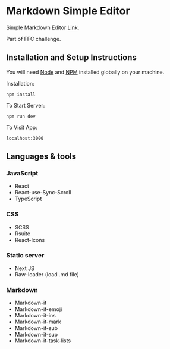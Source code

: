 # Markdown Simple Editor

Simple Markdown Editor [Link](https://markdown-simple-editor.vercel.app/).

Part of FFC challenge.

## Installation and Setup Instructions

You will need [Node](http://nodejs.org/) and [NPM](https://npmjs.org/) installed globally on your machine.

Installation:

`npm install`

To Start Server:

`npm run dev`

To Visit App:

`localhost:3000`

## Languages & tools

### JavaScript

- React
- React-use-Sync-Scroll
- TypeScript

### CSS

- SCSS
- Rsuite
- React-Icons

### Static server

- Next JS
- Raw-loader (load .md file)

### Markdown

- Markdown-it
- Markdown-it-emoji
- Markdown-it-ins
- Markdown-it-mark
- Markdown-it-sub
- Markdown-it-sup
- Markdown-it-task-lists
